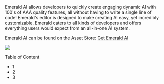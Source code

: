 Emerald AI allows developers to quickly create engaging dynamic AI with 100's of AAA quality features, all without having to write a single line of code! Emerald's editor is designed to make creating AI easy, yet incredibly customizable. Emerald caters to all kinds of developers and offers everything users would expect from an all-in-one AI system.

Emerald AI can be found on the Asset Store: [Get Emerald AI](https://assetstore.unity.com/linkmaker/embed/package/40199/widget?aid=1101l3nnr)

![](https://i.imgur.com/3KYPspV.png)

Table of Content
* 1
* 2
* 3